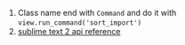1. Class name end with `Command` and do it with `view.run_command('sort_import')`
2. [sublime text 2 api reference](http://www.sublimetext.com/docs/2/api_reference.html)

